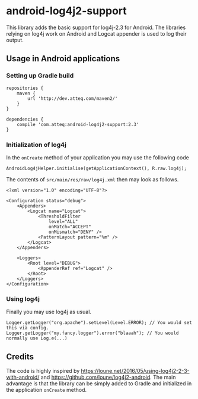 # android-log4j2-support

This library adds the basic support for log4j-2.3 for Android. The libraries relying on log4j work on Android and Logcat appender is used to log their output.

## Usage in Android applications

### Setting up Gradle build

```
repositories {
    maven {
        url 'http://dev.atteq.com/maven2/'
    }
}

dependencies {
    compile 'com.atteq:android-log4j2-support:2.3'
}
```

### Initialization of log4j

In the `onCreate` method of your application you may use the following code

```
AndroidLog4jHelper.initialise(getApplicationContext(), R.raw.log4j);
```

The contents of `src/main/res/raw/log4j.xml` then may look as follows.

```
<?xml version="1.0" encoding="UTF-8"?>

<Configuration status="debug">
    <Appenders>
        <Logcat name="Logcat">
            <ThresholdFilter
                level="ALL"
                onMatch="ACCEPT"
                onMismatch="DENY" />
            <PatternLayout pattern="%m" />
        </Logcat>
    </Appenders>

    <Loggers>
        <Root level="DEBUG">
            <AppenderRef ref="Logcat" />
        </Root>
    </Loggers>
</Configuration>
```

### Using log4j

Finally you may use log4j as usual.

```
Logger.getLogger("org.apache").setLevel(Level.ERROR); // You would set this via config.
Logger.getLogger("my.fancy.logger").error("blaaah"); // You would normally use Log.e(...)
```

## Credits

The code is highly inspired by https://loune.net/2016/05/using-log4j2-2-3-with-android/ and https://github.com/loune/log4j2-android. The main advantage is that the library can be simply added to Gradle and initialized in the application `onCreate` method.
